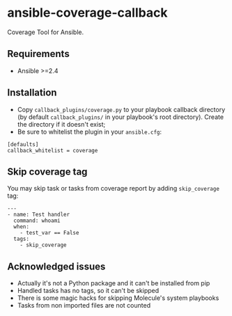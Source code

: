 # ansible-coverage-callback

Coverage Tool for Ansible.

## Requirements

* Ansible >=2.4

## Installation

* Copy `callback_plugins/coverage.py` to your playbook callback directory (by default `callback_plugins/` in your playbook's root directory). Create the directory if it doesn't exist;
* Be sure to whitelist the plugin in your `ansible.cfg`:

```
[defaults]
callback_whitelist = coverage
```

## Skip coverage tag

You may skip task or tasks from coverage report by adding `skip_coverage` tag:

```
---
- name: Test handler
  command: whoami
  when:
    - test_var == False
  tags:
    - skip_coverage
```

## Acknowledged issues

* Actually it's not a Python package and it can't be installed from pip
* Handled tasks has no tags, so it can't be skipped
* There is some magic hacks for skipping Molecule's system playbooks
* Tasks from non imported files are not counted
